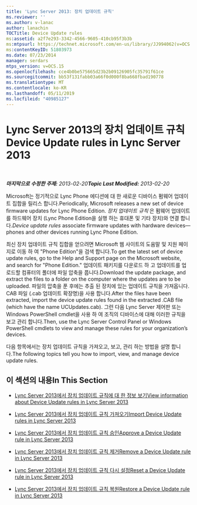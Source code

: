 ```yaml
---
title: 'Lync Server 2013: 장치 업데이트 규칙'
ms.reviewer: ''
ms.author: v-lanac
author: lanachin
TOCTitle: Device Update rules
ms:assetid: a2f7e293-3342-4566-9605-410cb95f3b3b
ms:mtpsurl: https://technet.microsoft.com/en-us/library/JJ994062(v=OCS.15)
ms:contentKeyID: 51803973
ms.date: 07/23/2014
manager: serdars
mtps_version: v=OCS.15
ms.openlocfilehash: cce4b0be575665d23b2b09126905fc35791f61ce
ms.sourcegitcommit: bb53f131fabb03a66f0d000f8ba668fbad190778
ms.translationtype: MT
ms.contentlocale: ko-KR
ms.lasthandoff: 05/11/2019
ms.locfileid: "40985127"
---
```

<div data-xmlns="http://www.w3.org/1999/xhtml">

<div class="topic" data-xmlns="http://www.w3.org/1999/xhtml" data-msxsl="urn:schemas-microsoft-com:xslt" data-cs="http://msdn.microsoft.com/en-us/">

<div data-asp="http://msdn2.microsoft.com/asp">

# <a name="device-update-rules-in-lync-server-2013"></a><span data-ttu-id="8fbfc-102">Lync Server 2013의 장치 업데이트 규칙</span><span class="sxs-lookup"><span data-stu-id="8fbfc-102">Device Update rules in Lync Server 2013</span></span>

</div>

<div id="mainSection">

<div id="mainBody">

<span> </span>

<span data-ttu-id="8fbfc-103">_**마지막으로 수정한 주제:** 2013-02-20_</span><span class="sxs-lookup"><span data-stu-id="8fbfc-103">_**Topic Last Modified:** 2013-02-20_</span></span>

<span data-ttu-id="8fbfc-104">Microsoft는 정기적으로 Lync Phone 에디션에 대 한 새로운 디바이스 펌웨어 업데이트 집합을 릴리스 합니다.</span><span class="sxs-lookup"><span data-stu-id="8fbfc-104">Periodically, Microsoft releases a new set of device firmware updates for Lync Phone Edition.</span></span> <span data-ttu-id="8fbfc-105">*장치 업데이트 규칙* 은 펌웨어 업데이트를 하드웨어 장치 (Lync Phone Edition을 실행 하는 휴대폰 및 기타 장치)와 연결 합니다.</span><span class="sxs-lookup"><span data-stu-id="8fbfc-105">*Device update rules* associate firmware updates with hardware devices—phones and other devices running Lync Phone Edition.</span></span>

<span data-ttu-id="8fbfc-106">최신 장치 업데이트 규칙 집합을 얻으려면 Microsoft 웹 사이트의 도움말 및 지원 페이지로 이동 하 여 "Phone Edition"을 검색 합니다.</span><span class="sxs-lookup"><span data-stu-id="8fbfc-106">To get the latest set of device update rules, go to the Help and Support page on the Microsoft website, and search for "Phone Edition."</span></span> <span data-ttu-id="8fbfc-107">업데이트 패키지를 다운로드 하 고 업데이트를 업로드할 컴퓨터의 폴더에 파일 압축을 풉니다.</span><span class="sxs-lookup"><span data-stu-id="8fbfc-107">Download the update package, and extract the files to a folder on the computer where the updates are to be uploaded.</span></span> <span data-ttu-id="8fbfc-108">파일의 압축을 푼 후에는 추출 된 장치에 있는 업데이트 규칙을 가져옵니다. CAB 파일 (.cab 업데이트 확장명)을 사용 합니다.</span><span class="sxs-lookup"><span data-stu-id="8fbfc-108">After the files have been extracted, import the device update rules found in the extracted .CAB file (which have the name UCUpdates.cab).</span></span> <span data-ttu-id="8fbfc-109">그런 다음 Lync Server 제어판 또는 Windows PowerShell cmdlet을 사용 하 여 조직의 디바이스에 대해 이러한 규칙을 보고 관리 합니다.</span><span class="sxs-lookup"><span data-stu-id="8fbfc-109">Then, use the Lync Server Control Panel or Windows PowerShell cmdlets to view and manage these rules for your organization’s devices.</span></span>

<span data-ttu-id="8fbfc-110">다음 항목에서는 장치 업데이트 규칙을 가져오고, 보고, 관리 하는 방법을 설명 합니다.</span><span class="sxs-lookup"><span data-stu-id="8fbfc-110">The following topics tell you how to import, view, and manage device update rules.</span></span>

<div>

## <a name="in-this-section"></a><span data-ttu-id="8fbfc-111">이 섹션의 내용</span><span class="sxs-lookup"><span data-stu-id="8fbfc-111">In This Section</span></span>

  - [<span data-ttu-id="8fbfc-112">Lync Server 2013에서 장치 업데이트 규칙에 대 한 정보 보기</span><span class="sxs-lookup"><span data-stu-id="8fbfc-112">View information about Device Update rules in Lync Server 2013</span></span>](lync-server-2013-view-information-about-device-update-rules.md)

  - [<span data-ttu-id="8fbfc-113">Lync Server 2013에서 장치 업데이트 규칙 가져오기</span><span class="sxs-lookup"><span data-stu-id="8fbfc-113">Import Device Update rules in Lync Server 2013</span></span>](lync-server-2013-import-device-update-rules.md)

  - [<span data-ttu-id="8fbfc-114">Lync Server 2013에서 장치 업데이트 규칙 승인</span><span class="sxs-lookup"><span data-stu-id="8fbfc-114">Approve a Device Update rule in Lync Server 2013</span></span>](lync-server-2013-approve-a-device-update-rule.md)

  - [<span data-ttu-id="8fbfc-115">Lync Server 2013에서 장치 업데이트 규칙 제거</span><span class="sxs-lookup"><span data-stu-id="8fbfc-115">Remove a Device Update rule in Lync Server 2013</span></span>](lync-server-2013-remove-a-device-update-rule.md)

  - [<span data-ttu-id="8fbfc-116">Lync Server 2013에서 장치 업데이트 규칙 다시 설정</span><span class="sxs-lookup"><span data-stu-id="8fbfc-116">Reset a Device Update rule in Lync Server 2013</span></span>](lync-server-2013-reset-a-device-update-rule.md)

  - [<span data-ttu-id="8fbfc-117">Lync Server 2013에서 장치 업데이트 규칙 복원</span><span class="sxs-lookup"><span data-stu-id="8fbfc-117">Restore a Device Update rule in Lync Server 2013</span></span>](lync-server-2013-restore-a-device-update-rule.md)

</div>

</div>

<span> </span>

</div>

</div>

</div>


